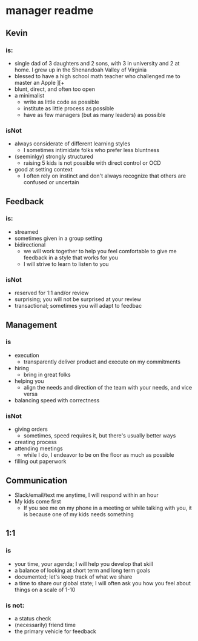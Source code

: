 # manager readme

## Kevin
### is:
* single dad of 3 daughters and 2 sons, with 3 in university and 2 at home.  I grew up in the Shenandoah Valley of Virginia
* blessed to have a high school math teacher who challenged me to master an Apple ][+
* blunt, direct, and often too open
* a minimalist
  * write as little code as possible
  * institute as little process as possible
  * have as few managers (but as many leaders) as possible

### isNot
* always considerate of different learning styles
  * I sometimes intimidate folks who prefer less bluntness
* (seeminlgy) strongly structured
  * raising 5 kids is not possible with direct control or OCD
* good at setting context
  * I often rely on instinct and don't always recognize that others are confused or uncertain

## Feedback
### is:
* streamed
* sometimes given in a group setting
* bidirectional
  * we will work together to help you feel comfortable to give me feedback in a style that works for you
  * I will strive to learn to listen to you

### isNot
* reserved for 1:1 and/or review
* surprising; you will not be surprised at your review
* transactional; sometimes you will adapt to feedbac

## Management
### is
* execution
  * transparently deliver product and execute on my commitments
* hiring
  * bring in great folks
* helping you
  * align the needs and direction of the team with your needs, and vice versa
* balancing speed with correctness

### isNot
* giving orders
  * sometimes, speed requires it, but there's usually better ways
* creating process
* attending meetings
  * while I do, I endeavor to be on the floor as much as possible
* filling out paperwork

## Communication
* Slack/email/text me anytime, I will respond within an hour
* My kids come first
  * If you see me on my phone in a meeting or while talking with you, it is because one of my kids needs something

## 1:1
### is
* your time, your agenda; I will help you develop that skill
* a balance of looking at short term and long term goals
* documented; let's keep track of what we share
* a time to share our global state; I will often ask you how you feel about things on a scale of 1-10

### is not:
* a status check
* (necessarily) friend time
* the primary vehicle for feedback

